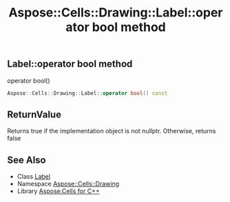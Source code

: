 ﻿---
title: Aspose::Cells::Drawing::Label::operator bool method
linktitle: operator bool
second_title: Aspose.Cells for C++ API Reference
description: 'Aspose::Cells::Drawing::Label::operator bool method. operator bool() in C++.'
type: docs
weight: 400
url: /cpp/aspose.cells.drawing/label/operator_bool/
---
## Label::operator bool method


operator bool()

```cpp
Aspose::Cells::Drawing::Label::operator bool() const
```


## ReturnValue

Returns true if the implementation object is not nullptr. Otherwise, returns false

## See Also

* Class [Label](../)
* Namespace [Aspose::Cells::Drawing](../../)
* Library [Aspose.Cells for C++](../../../)
